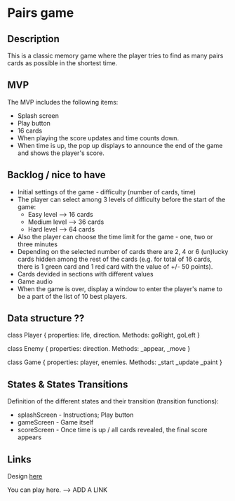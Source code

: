 # Pairs game

## Description

This is a classic memory game where the player tries to find as many pairs cards as possible in the shortest time. 


## MVP

The MVP includes the following items:

- Splash screen
- Play button
- 16 cards
- When playing the score updates and time counts down.
- When time is up, the pop up displays to announce the end of the game and shows the player's score.


## Backlog / nice to have

- Initial settings of the game - difficulty (number of cards, time)
- The player can select among 3 levels of difficulty before the start of the game:
  - Easy level --> 16 cards
  - Medium level --> 36 cards
  - Hard level --> 64 cards
- Also the player can choose the time limit for the game - one, two or three minutes
- Depending on the selected number of cards there are 2, 4 or 6 (un)lucky cards hidden among the rest of the cards (e.g. for total of 16 cards, there is 1 green card and 1 red card with the value of +/- 50 points). 
- Cards devided in sections with different values
- Game audio
- When the game is over, display a window to enter the player's name to be a part of the list of 10 best players.


## Data structure ??
class Player {
properties: life, direction.
Methods: goRight, goLeft
}

class Enemy {
properties: direction.
Methods: _appear, _move
}

class Game { properties: player, enemies. Methods:
\_start
\_update
\_paint
}


## States & States Transitions

Definition of the different states and their transition (transition functions):

- splashScreen - Instructions; Play button
- gameScreen - Game itself
- scoreScreen - Once time is up / all cards revealed, the final score appears


## Links

Design [here](https://www.canva.com/design/DAEutK1Y8ps/jbv-dcAjTEiAqXYam6hKDw/view?utm_content=DAEutK1Y8ps&utm_campaign=designshare&utm_medium=link&utm_source=sharebutton)

You can play here. --> ADD A LINK
